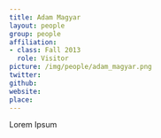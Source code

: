 ```yaml
---
title: Adam Magyar
layout: people
group: people
affiliation:
- class: Fall 2013
  role: Visitor
picture: /img/people/adam_magyar.png
twitter:
github:
website:
place:
---
```

Lorem Ipsum